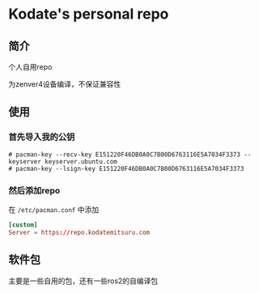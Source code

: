 # Kodate's personal repo

## 简介

个人自用repo

为zenver4设备编译，不保证兼容性

## 使用

### 首先导入我的公钥

```shell
# pacman-key --recv-key E151220F46DB0A0C7B00D6763116E5A7034F3373 --keyserver keyserver.ubuntu.com
# pacman-key --lsign-key E151220F46DB0A0C7B00D6763116E5A7034F3373
```

### 然后添加repo

在 `/etc/pacman.conf` 中添加

```conf
[custom]
Server = https://repo.kodatemitsuru.com
```

## 软件包

主要是一些自用的包，还有一些ros2的自编译包
